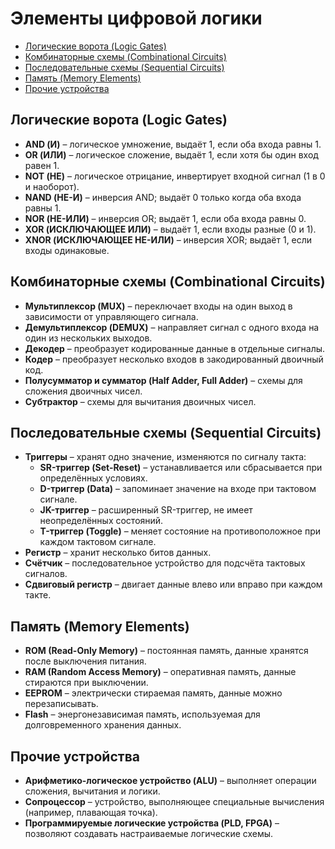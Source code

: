 # Элементы цифровой логики

- [Логические ворота (Logic Gates)](#логические-ворота-logic-gates)
- [Комбинаторные схемы (Combinational Circuits)](#комбинаторные-схемы-combinational-circuits)
- [Последовательные схемы (Sequential Circuits)](#последовательные-схемы-sequential-circuits)
- [Память (Memory Elements)](#память-memory-elements)
- [Прочие устройства](#прочие-устройства)

## Логические ворота (Logic Gates)

- **AND (И)** – логическое умножение, выдаёт 1, если оба входа равны 1.
- **OR (ИЛИ)** – логическое сложение, выдаёт 1, если хотя бы один вход равен 1.
- **NOT (НЕ)** – логическое отрицание, инвертирует входной сигнал (1 в 0 и наоборот).
- **NAND (НЕ-И)** – инверсия AND; выдаёт 0 только когда оба входа равны 1.
- **NOR (НЕ-ИЛИ)** – инверсия OR; выдаёт 1, если оба входа равны 0.
- **XOR (ИСКЛЮЧАЮЩЕЕ ИЛИ)** – выдаёт 1, если входы разные (0 и 1).
- **XNOR (ИСКЛЮЧАЮЩЕЕ НЕ-ИЛИ)** – инверсия XOR; выдаёт 1, если входы одинаковые.

## Комбинаторные схемы (Combinational Circuits)

- **Мультиплексор (MUX)** – переключает входы на один выход в зависимости от управляющего сигнала.
- **Демультиплексор (DEMUX)** – направляет сигнал с одного входа на один из нескольких выходов.
- **Декодер** – преобразует кодированные данные в отдельные сигналы.
- **Кодер** – преобразует несколько входов в закодированный двоичный код.
- **Полусумматор и сумматор (Half Adder, Full Adder)** – схемы для сложения двоичных чисел.
- **Субтрактор** – схемы для вычитания двоичных чисел.

## Последовательные схемы (Sequential Circuits)

- **Триггеры** – хранят одно значение, изменяются по сигналу такта:
  - **SR-триггер (Set-Reset)** – устанавливается или сбрасывается при определённых условиях.
  - **D-триггер (Data)** – запоминает значение на входе при тактовом сигнале.
  - **JK-триггер** – расширенный SR-триггер, не имеет неопределённых состояний.
  - **T-триггер (Toggle)** – меняет состояние на противоположное при каждом тактовом сигнале.
- **Регистр** – хранит несколько битов данных.
- **Счётчик** – последовательное устройство для подсчёта тактовых сигналов.
- **Сдвиговый регистр** – двигает данные влево или вправо при каждом такте.

## Память (Memory Elements)

- **ROM (Read-Only Memory)** – постоянная память, данные хранятся после выключения питания.
- **RAM (Random Access Memory)** – оперативная память, данные стираются при выключении.
- **EEPROM** – электрически стираемая память, данные можно перезаписывать.
- **Flash** – энергонезависимая память, используемая для долговременного хранения данных.

## Прочие устройства

- **Арифметико-логическое устройство (ALU)** – выполняет операции сложения, вычитания и логики.
- **Сопроцессор** – устройство, выполняющее специальные вычисления (например, плавающая точка).
- **Программируемые логические устройства (PLD, FPGA)** – позволяют создавать настраиваемые логические схемы.
